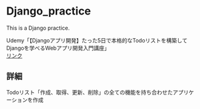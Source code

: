 # Django_practice
This is a Django practice.

Udemy「【Djangoアプリ開発】たった5日で本格的なTodoリストを構築してDjangoを学べるWebアプリ開発入門講座」
<br>
<a href="https://www.udemy.com/share/10a71K3@k4sa3vAMPbQ9fraVMfdr5-Ra-BH0OKbJfcR86AEVo-U8eKid3LyvzdcK_R1l23c06Q==/">リンク</a>

## 詳細
Todoリスト「作成、取得、更新、削除」の全ての機能を持ち合わせたアプリケーションを作成
